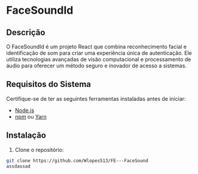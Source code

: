 # FaceSoundId

## Descrição

O FaceSoundId é um projeto React que combina reconhecimento facial e identificação de som para criar uma experiência única de autenticação. Ele utiliza tecnologias avançadas de visão computacional e processamento de áudio para oferecer um método seguro e inovador de acesso a sistemas.

## Requisitos do Sistema

Certifique-se de ter as seguintes ferramentas instaladas antes de iniciar:

- [Node.js](https://nodejs.org/)
- [npm](https://www.npmjs.com/) ou [Yarn](https://yarnpkg.com/)

## Instalação

1. Clone o repositório:

```bash
git clone https://github.com/Wlopes513/FE---FaceSound
assdassad